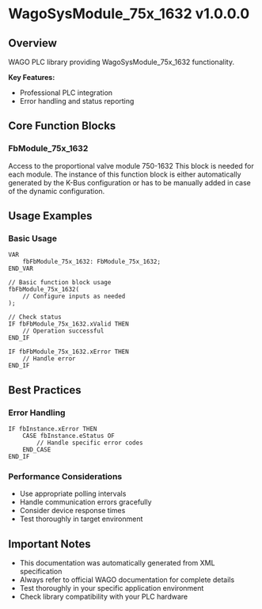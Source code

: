 # WagoSysModule_75x_1632 v1.0.0.0

## Overview
WAGO PLC library providing WagoSysModule_75x_1632 functionality.

**Key Features:**
- Professional PLC integration
- Error handling and status reporting

## Core Function Blocks

### FbModule_75x_1632
Access to the proportional valve module 750-1632 This block is needed for each module. The instance of this function block is either automatically generated by the K-Bus configuration or has to be manually added in case of the dynamic configuration.

## Usage Examples

### Basic Usage
```iec
VAR
    fbFbModule_75x_1632: FbModule_75x_1632;
END_VAR

// Basic function block usage
fbFbModule_75x_1632(
    // Configure inputs as needed
);

// Check status
IF fbFbModule_75x_1632.xValid THEN
    // Operation successful
END_IF

IF fbFbModule_75x_1632.xError THEN
    // Handle error
END_IF
```

## Best Practices

### Error Handling
```iec
IF fbInstance.xError THEN
    CASE fbInstance.eStatus OF
        // Handle specific error codes
    END_CASE
END_IF
```

### Performance Considerations
- Use appropriate polling intervals
- Handle communication errors gracefully
- Consider device response times
- Test thoroughly in target environment

## Important Notes

- This documentation was automatically generated from XML specification
- Always refer to official WAGO documentation for complete details
- Test thoroughly in your specific application environment
- Check library compatibility with your PLC hardware

